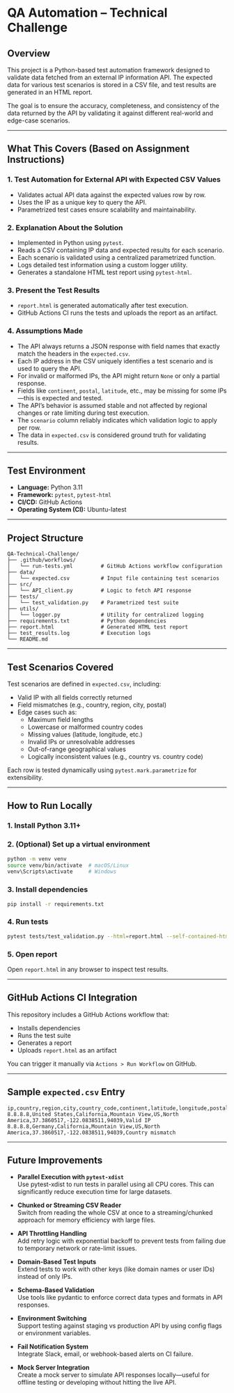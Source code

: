 
# QA Automation – Technical Challenge

## Overview
This project is a Python-based test automation framework designed to validate data fetched from an external IP information API. The expected data for various test scenarios is stored in a CSV file, and test results are generated in an HTML report.

The goal is to ensure the accuracy, completeness, and consistency of the data returned by the API by validating it against different real-world and edge-case scenarios.

---

## What This Covers (Based on Assignment Instructions)

### 1. Test Automation for External API with Expected CSV Values
- Validates actual API data against the expected values row by row.
- Uses the IP as a unique key to query the API.
- Parametrized test cases ensure scalability and maintainability.

### 2. Explanation About the Solution
- Implemented in Python using `pytest`.
- Reads a CSV containing IP data and expected results for each scenario.
- Each scenario is validated using a centralized parametrized function.
- Logs detailed test information using a custom logger utility.
- Generates a standalone HTML test report using `pytest-html`.

### 3. Present the Test Results
- `report.html` is generated automatically after test execution.
- GitHub Actions CI runs the tests and uploads the report as an artifact.

### 4. Assumptions Made
- The API always returns a JSON response with field names that exactly match the headers in the `expected.csv`.
- Each IP address in the CSV uniquely identifies a test scenario and is used to query the API.
- For invalid or malformed IPs, the API might return `None` or only a partial response.
- Fields like `continent`, `postal`, `latitude`, etc., may be missing for some IPs—this is expected and tested.
- The API’s behavior is assumed stable and not affected by regional changes or rate limiting during test execution.
- The `scenario` column reliably indicates which validation logic to apply per row.
- The data in `expected.csv` is considered ground truth for validating results.

---

## Test Environment
- **Language:** Python 3.11
- **Framework:** `pytest`, `pytest-html`
- **CI/CD:** GitHub Actions
- **Operating System (CI):** Ubuntu-latest

---

## Project Structure
```
QA-Technical-Challenge/
├── .github/workflows/
│   └── run-tests.yml         # GitHub Actions workflow configuration
├── data/
│   └── expected.csv          # Input file containing test scenarios
├── src/
│   └── API_client.py         # Logic to fetch API response
├── tests/
│   └── test_validation.py    # Parametrized test suite
├── utils/
│   └── logger.py             # Utility for centralized logging
├── requirements.txt          # Python dependencies
├── report.html               # Generated HTML test report
├── test_results.log          # Execution logs
└── README.md
```

---

## Test Scenarios Covered
Test scenarios are defined in `expected.csv`, including:

- Valid IP with all fields correctly returned
- Field mismatches (e.g., country, region, city, postal)
- Edge cases such as:
  - Maximum field lengths
  - Lowercase or malformed country codes
  - Missing values (latitude, longitude, etc.)
  - Invalid IPs or unresolvable addresses
  - Out-of-range geographical values
  - Logically inconsistent values (e.g., country vs. country code)

Each row is tested dynamically using `pytest.mark.parametrize` for extensibility.

---

## How to Run Locally

### 1. Install Python 3.11+

### 2. (Optional) Set up a virtual environment
```bash
python -m venv venv
source venv/bin/activate  # macOS/Linux
venv\Scripts\activate     # Windows
```

### 3. Install dependencies
```bash
pip install -r requirements.txt
```

### 4. Run tests
```bash
pytest tests/test_validation.py --html=report.html --self-contained-html -v
```

### 5. Open report
Open `report.html` in any browser to inspect test results.

---

## GitHub Actions CI Integration
This repository includes a GitHub Actions workflow that:
- Installs dependencies
- Runs the test suite
- Generates a report
- Uploads `report.html` as an artifact

You can trigger it manually via `Actions > Run Workflow` on GitHub.

---

## Sample `expected.csv` Entry
```csv
ip,country,region,city,country_code,continent,latitude,longitude,postal,scenario
8.8.8.8,United States,California,Mountain View,US,North America,37.3860517,-122.0838511,94039,Valid IP
8.8.8.8,Germany,California,Mountain View,US,North America,37.3860517,-122.0838511,94039,Country mismatch
```

---

## Future Improvements

- **Parallel Execution with `pytest-xdist`**  
  Use pytest-xdist to run tests in parallel using all CPU cores. This can significantly reduce execution time for large datasets.

- **Chunked or Streaming CSV Reader**  
  Switch from reading the whole CSV at once to a streaming/chunked approach for memory efficiency with large files.

- **API Throttling Handling**  
  Add retry logic with exponential backoff to prevent tests from failing due to temporary network or rate-limit issues.

- **Domain-Based Test Inputs**  
  Extend tests to work with other keys (like domain names or user IDs) instead of only IPs.

- **Schema-Based Validation**  
  Use tools like pydantic to enforce correct data types and formats in API responses.

- **Environment Switching**  
  Support testing against staging vs production API by using config flags or environment variables.

- **Fail Notification System**  
  Integrate Slack, email, or webhook-based alerts on CI failure.

- **Mock Server Integration**  
  Create a mock server to simulate API responses locally—useful for offline testing or developing without hitting the live API.



